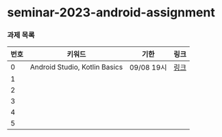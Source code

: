 # seminar-2023-android-assignment

### 과제 목록
| 번호            | 키워드   | 기한        | 링크 |
| --------------- | ----- | ---------- | ----- |
| 0   | Android Studio, Kotlin Basics | 09/08 19시 | [링크](https://github.com/wafflestudio/seminar-2023-android-assignment/blob/assignment0/assignment-0/README.md) |
| 1   |  |  | |
| 2   |  |  | |
| 3   |  |  | |
| 4   |  |  | |
| 5   |  |  | |